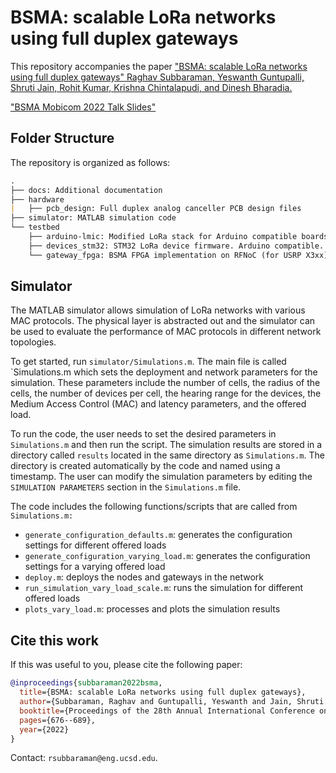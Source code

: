 # BSMA: scalable LoRa networks using full duplex gateways

This repository accompanies the paper ["BSMA: scalable LoRa networks using full duplex gateways" Raghav Subbaraman, Yeswanth Guntupalli, Shruti Jain, Rohit Kumar, Krishna Chintalapudi, and Dinesh Bharadia.](https://dl.acm.org/doi/abs/10.1145/3495243.3560544)

["BSMA Mobicom 2022 Talk Slides"](./docs/bsma_talk_mobicom22.pdf)

## Folder Structure

The repository is organized as follows:

```markdown
.
├── docs: Additional documentation
├── hardware
|   ├── pcb_design: Full duplex analog canceller PCB design files
├── simulator: MATLAB simulation code
└── testbed
    ├── arduino-lmic: Modified LoRa stack for Arduino compatible boards 
    ├── devices_stm32: STM32 LoRa device firmware. Arduino compatible.
    └── gateway_fpga: BSMA FPGA implementation on RFNoC (for USRP X3xx). GNURadio bindings.
```

## Simulator

The MATLAB simulator allows simulation of LoRa networks with various MAC protocols. The physical layer is abstracted out and the simulator can be used to evaluate the performance of MAC protocols in different network topologies.

To get started, run `simulator/Simulations.m`. The main file is called `Simulations.m which sets the deployment and network parameters for the simulation. These parameters include the number of cells, the radius of the cells, the number of devices per cell, the hearing range for the devices, the Medium Access Control (MAC) and latency parameters, and the offered load.

To run the code, the user needs to set the desired parameters in `Simulations.m` and then run the script. The simulation results are stored in a directory called `results` located in the same directory as `Simulations.m`. The directory is created automatically by the code and named using a timestamp. The user can modify the simulation parameters by editing the `SIMULATION PARAMETERS` section in the `Simulations.m` file.

The code includes the following functions/scripts that are called from `Simulations.m:`

- `generate_configuration_defaults.m`: generates the configuration settings for different offered loads
- `generate_configuration_varying_load.m`: generates the configuration settings for a varying offered load
- `deploy.m`: deploys the nodes and gateways in the network
- `run_simulation_vary_load_scale.m`: runs the simulation for different offered loads
- `plots_vary_load.m`: processes and plots the simulation results

## Cite this work

If this was useful to you, please cite the following paper:

```bibtex
@inproceedings{subbaraman2022bsma,
  title={BSMA: scalable LoRa networks using full duplex gateways},
  author={Subbaraman, Raghav and Guntupalli, Yeswanth and Jain, Shruti and Kumar, Rohit and Chintalapudi, Krishna and Bharadia, Dinesh},
  booktitle={Proceedings of the 28th Annual International Conference on Mobile Computing And Networking},
  pages={676--689},
  year={2022}
}
```

Contact: `rsubbaraman@eng.ucsd.edu`.
